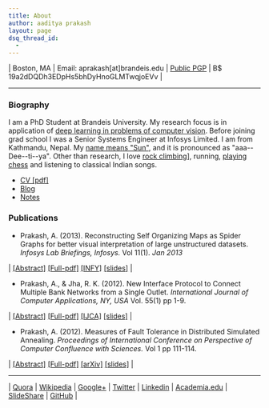 ```yaml
---
title: About
author: aaditya prakash
layout: page
dsq_thread_id:
  - 
---
```


| Boston, MA | Email: aprakash[at]brandeis.edu | [Public PGP](https://raw.githubusercontent.com/iamaaditya/iamaaditya.github.io/master/pgp_public_aaditya.txt) | B$ 19a2dDQDh3EDpHs5bhDyHnoGLMTwqjoEVv |

* * *


### <a name="biography" id="biography"></a>Biography

I am a PhD Student at Brandeis University. My research focus is in application of [deep learning in problems of computer vision]({{site.baseurl}}/notes/research/). Before joining grad school I was a Senior Systems Engineer at Infosys Limited. I am from Kathmandu, Nepal. My [name means "Sun"]({{site.baseurl}}/notes/name/), and it is pronounced as "aaa--Dee--ti--ya". Other than research, I love [rock climbing]({{site.baseurl}}/notes/climbing/)], running, [playing chess]({{site.baseurl}}/notes/chess/) and listening to classical Indian songs.

*   [CV [pdf]](http://www.cs.brandeis.edu//~aprakash/CV.pdf)
*   [Blog]({{site.url}})
*   [Notes]({{site.baseurl}}/notes/)


### Publications

*   Prakash, A. (2013). Reconstructing Self Organizing Maps as Spider Graphs for better visual interpretation of large unstructured datasets. _Infosys Lab Briefings, Infosys._ Vol 11(1). _Jan 2013_


| [[Abstract]](http://aaditya.info/research/abstract_graph.txt) [[Full-pdf]](http://aaditya.info/research/graph.pdf) [[INFY]](http://www.infosys.com/infosys-labs/publications/infosyslabs-briefings/Pages/bigdata-challenges-opportunities.aspx) [[slides]](http://aaditya.info/research/slides_graph.pdf) |


*   Prakash, A., & Jha, R. K. (2012). New Interface Protocol to Connect Multiple Bank Networks from a Single Outlet. _International Journal of Computer Applications, NY, USA_ Vol. 55(1) pp 1-9.


| [[Abstract]](http://aaditya.info/research/abstract_protocol.txt) [[Full-pdf]](http://aaditya.info/research/protocol.pdf) [[IJCA]](http://www.ijcaonline.org/archives/volume55/number12/8804-3034) [[slides]](http://aaditya.info/research/slides_protocol.pdf) |


*   Prakash, A. (2012). Measures of Fault Tolerance in Distributed Simulated Annealing. _Proceedings of International Conference on Perspective of Computer Confluence with Sciences._ Vol 1 pp 111-114\.


| [[Abstract]](http://aaditya.info/research/abstract_fault.txt) [[Full-pdf]](http://aaditya.info/research/fault.pdf) [[arXiv]](http://arxiv.org/abs/1212.3295) [[slides]](http://aaditya.info/research/slides_fault.pdf) |


* * *

| [Quora](http://www.quora.com/Aaditya-Prakash) | [Wikipedia](http://en.wikipedia.org/wiki/User:Iamaaditya) | [Google+](https://plus.google.com/u/0/100303074762902184969?rel=author) | [Twitter](http://twitter.com/aaditya_prakash) | [Linkedin](http://in.linkedin.com/pub/aaditya-prakash/38/533/684) | [Academia.edu](http://infosys.academia.edu/aadityaprakash) | [SlideShare](http://www.slideshare.net/aadityaprakash/) | [GitHub](https://github.com/iamaaditya) |

